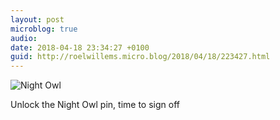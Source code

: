 ```yaml
---
layout: post
microblog: true
audio: 
date: 2018-04-18 23:34:27 +0100
guid: http://roelwillems.micro.blog/2018/04/18/223427.html
---
```

![Night Owl ](https://f000.backblazeb2.com/file/Roel-Share/Screen-Shot-2018-04-19-00-31-18.png)

Unlock the Night Owl pin, time to sign off
